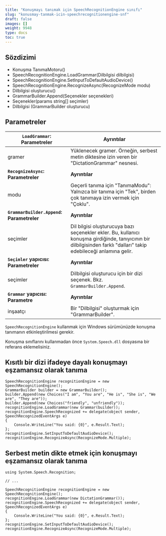 ```yaml
---
title: "Konuşmayı tanımak için SpeechRecognitionEngine sınıfı"
slug: "konusmay-tanmak-icin-speechrecognitionengine-snf"
draft: false
images: []
weight: 9948
type: docs
toc: true
---
```


## Sözdizimi
- Konuşma TanımaMotoru()
- SpeechRecognitionEngine.LoadGrammar(Dilbilgisi dilbilgisi)
- SpeechRecognitionEngine.SetInputToDefaultAudioDevice()
- SpeechRecognitionEngine.RecognizeAsync(RecognizeMode modu)
- Dilbilgisi oluşturucu()
- GrammarBuilder.Append(Seçenekler seçenekleri)
- Seçenekler(params string[] seçimler)
- Dilbilgisi (GrammarBuilder oluşturucu)

## Parametreler
| `LoadGrammar`: Parametreler | Ayrıntılar |
| --------- | ------- |  
| gramer | Yüklenecek gramer. Örneğin, serbest metin diktesine izin veren bir "DictationGrammar" nesnesi. |
| **`RecognizeAsync`: Parametreler** | **Ayrıntılar** |
| modu | Geçerli tanıma için "TanımaModu": Yalnızca bir tanıma için "Tek", birden çok tanımaya izin vermek için "Çoklu".
| **`GrammarBuilder.Append`: Parametreler** | **Ayrıntılar** |
| seçimler | Dil bilgisi oluşturucuya bazı seçenekler ekler. Bu, kullanıcı konuşma girdiğinde, tanıyıcının bir dilbilgisinden farklı "dalları" takip edebileceği anlamına gelir. |
| **`Seçimler` yapıcısı: Parametreler** | **Ayrıntılar** |
| seçimler | Dilbilgisi oluşturucu için bir dizi seçenek. Bkz. `GrammarBuilder.Append`. |
| **`Grammar` yapıcısı: Parametre** | **Ayrıntılar** |
| inşaatçı | Bir "Dilbilgisi" oluşturmak için "GrammarBuilder".

`SpeechRecognitionEngine` kullanmak için Windows sürümünüzde konuşma tanımanın etkinleştirilmesi gerekir.

Konuşma sınıflarını kullanmadan önce `System.Speech.dll` dosyasına bir referans eklemelisiniz.

## Kısıtlı bir dizi ifadeye dayalı konuşmayı eşzamansız olarak tanıma
    SpeechRecognitionEngine recognitionEngine = new SpeechRecognitionEngine();
    GrammarBuilder builder = new GrammarBuilder();
    builder.Append(new Choices("I am", "You are", "He is", "She is", "We are", "They are"));
    builder.Append(new Choices("friendly", "unfriendly"));
    recognitionEngine.LoadGrammar(new Grammar(builder));
    recognitionEngine.SpeechRecognized += delegate(object sender, SpeechRecognizedEventArgs e)
    {
        Console.WriteLine("You said: {0}", e.Result.Text);
    };
    recognitionEngine.SetInputToDefaultAudioDevice();
    recognitionEngine.RecognizeAsync(RecognizeMode.Multiple);

## Serbest metin dikte etmek için konuşmayı eşzamansız olarak tanıma
    using System.Speech.Recognition;

    // ...

    SpeechRecognitionEngine recognitionEngine = new SpeechRecognitionEngine();
    recognitionEngine.LoadGrammar(new DictationGrammar());
    recognitionEngine.SpeechRecognized += delegate(object sender, SpeechRecognizedEventArgs e)
    {
        Console.WriteLine("You said: {0}", e.Result.Text);
    };
    recognitionEngine.SetInputToDefaultAudioDevice();
    recognitionEngine.RecognizeAsync(RecognizeMode.Multiple);


